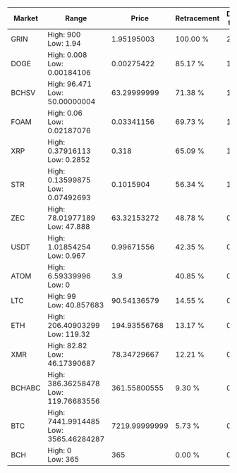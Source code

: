 | Market | Range | Price| Retracement | Doubles to 50% |
| --- | --- | --- | --- | --- |
| GRIN | High: 900<br />Low: 1.94 | 1.95195003 | 100.00 % | 231.04 |
| DOGE | High: 0.008<br />Low: 0.00184106 | 0.00275422 | 85.17 % | 1.79 |
| BCHSV | High: 96.471<br />Low: 50.00000004 | 63.29999999 | 71.38 % | 1.16 |
| FOAM | High: 0.06<br />Low: 0.02187076 | 0.03341156 | 69.73 % | 1.23 |
| XRP | High: 0.37916113<br />Low: 0.2852 | 0.318 | 65.09 % | 1.04 |
| STR | High: 0.13599875<br />Low: 0.07492693 | 0.1015904 | 56.34 % | 1.04 |
| ZEC | High: 78.01977189<br />Low: 47.888 | 63.32153272 | 48.78 % | 0.00 |
| USDT | High: 1.01854254<br />Low: 0.967 | 0.99671556 | 42.35 % | 0.00 |
| ATOM | High: 6.59339996<br />Low: 0 | 3.9 | 40.85 % | 0.00 |
| LTC | High: 99<br />Low: 40.857683 | 90.54136579 | 14.55 % | 0.00 |
| ETH | High: 206.40903299<br />Low: 119.32 | 194.93556768 | 13.17 % | 0.00 |
| XMR | High: 82.82<br />Low: 46.17390687 | 78.34729667 | 12.21 % | 0.00 |
| BCHABC | High: 386.36258478<br />Low: 119.76683556 | 361.55800555 | 9.30 % | 0.00 |
| BTC | High: 7441.9914485<br />Low: 3565.46284287 | 7219.99999999 | 5.73 % | 0.00 |
| BCH | High: 0<br />Low: 365 | 365 | 0.00 % | 0.00 |
